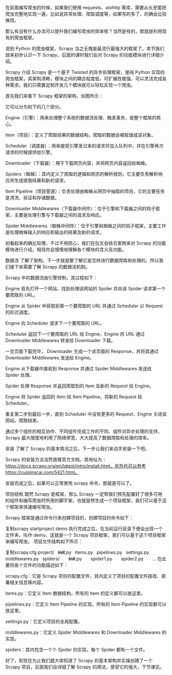 在前面编写爬虫的时候，如果我们使用 requests、aiohttp 等库，需要从头至尾把爬虫完整地实现一遍，比如说异常处理、爬取调度等，如果写的多了，的确会比较麻烦。

那么有没有什么办法可以提升我们编写爬虫的效率呢？当然是有的，那就是利用现有的爬虫框架。

说到 Python 的爬虫框架，Scrapy 当之无愧是最流行最强大的框架了。本节我们就来初步认识一下 Scrapy，后面的课时我们会对 Scrapy 的功能模块进行详细介绍。

Scrapy 介绍
Scrapy 是一个基于 Twisted 的异步处理框架，是纯 Python 实现的爬虫框架，其架构清晰，模块之间的耦合程度低，可扩展性极强，可以灵活完成各种需求。我们只需要定制开发几个模块就可以轻松实现一个爬虫。

首先我们来看下 Scrapy 框架的架构，如图所示：



它可以分为如下的几个部分。

Engine（引擎）：用来处理整个系统的数据流处理、触发事务，是整个框架的核心。

Item（项目）：定义了爬取结果的数据结构，爬取的数据会被赋值成该对象。

Scheduler（调度器）：用来接受引擎发过来的请求并加入队列中，并在引擎再次请求的时候提供给引擎。

Downloader（下载器）：用于下载网页内容，并将网页内容返回给蜘蛛。

Spiders（蜘蛛）：其内定义了爬取的逻辑和网页的解析规则，它主要负责解析响应并生成提取结果和新的请求。

Item Pipeline（项目管道）：负责处理由蜘蛛从网页中抽取的项目，它的主要任务是清洗、验证和存储数据。

Downloader Middlewares（下载器中间件）：位于引擎和下载器之间的钩子框架，主要是处理引擎与下载器之间的请求及响应。

Spider Middlewares（蜘蛛中间件）：位于引擎和蜘蛛之间的钩子框架，主要工作是处理蜘蛛输入的响应和输出的结果及新的请求。

初看起来的确比较懵，不过不用担心，我们在后文会结合案例来对 Scrapy 的功能模块进行介绍，相信你会慢慢地理解各个模块的含义及功能。

数据流
了解了架构，下一步就是要了解它是怎样进行数据爬取和处理的，所以我们接下来需要了解 Scrapy 的数据流机制。

Scrapy 中的数据流由引擎控制，其过程如下：

Engine 首先打开一个网站，找到处理该网站的 Spider 并向该 Spider 请求第一个要爬取的 URL。

Engine 从 Spider 中获取到第一个要爬取的 URL 并通过 Scheduler 以 Request 的形式调度。

Engine 向 Scheduler 请求下一个要爬取的 URL。

Scheduler 返回下一个要爬取的 URL 给 Engine，Engine 将 URL 通过 Downloader Middlewares 转发给 Downloader 下载。

一旦页面下载完毕， Downloader 生成一个该页面的 Response，并将其通过 Downloader Middlewares 发送给 Engine。

Engine 从下载器中接收到 Response 并通过 Spider Middlewares 发送给 Spider 处理。

Spider 处理 Response 并返回爬取到的 Item 及新的 Request 给 Engine。

Engine 将 Spider 返回的 Item 给 Item Pipeline，将新的 Request 给 Scheduler。

重复第二步到最后一步，直到 Scheduler 中没有更多的 Request，Engine 关闭该网站，爬取结束。

通过多个组件的相互协作、不同组件完成工作的不同、组件对异步处理的支持，Scrapy 最大限度地利用了网络带宽，大大提高了数据爬取和处理的效率。

安装
了解了 Scrapy 的基本情况之后，下一步让我们来动手安装一下吧。

Scrapy 的安装方法当然首推官方文档，其地址为：https://docs.scrapy.org/en/latest/intro/install.html，另外也可以参考 https://cuiqingcai.com/5421.html。

安装完成之后，如果可以正常使用 scrapy 命令，那就是可以了。

项目结构
既然 Scrapy 是框架，那么 Scrapy 一定帮我们预先配置好了很多可用的组件和编写爬虫时所用的脚手架，也就是预生成一个项目框架，我们可以基于这个框架来快速编写爬虫。

Scrapy 框架是通过命令行来创建项目的，创建项目的命令如下：

复制scrapy startproject demo
执行完成之后，在当前运行目录下便会出现一个文件夹，叫作 demo，这就是一个 Scrapy 项目框架，我们可以基于这个项目框架来编写爬虫。
项目文件结构如下所示：

复制scrapy.cfg
project/
    __init__.py
    items.py
    pipelines.py
    settings.py
    middlewares.py
    spiders/
        __init__.py
        spider1.py
        spider2.py
        ...
在此要将各个文件的功能描述如下：

scrapy.cfg：它是 Scrapy 项目的配置文件，其内定义了项目的配置文件路径、部署相关信息等内容。

items.py：它定义 Item 数据结构，所有的 Item 的定义都可以放这里。

pipelines.py：它定义 Item Pipeline 的实现，所有的 Item Pipeline 的实现都可以放这里。

settings.py：它定义项目的全局配置。

middlewares.py：它定义 Spider Middlewares 和 Downloader Middlewares 的实现。

spiders：其内包含一个个 Spider 的实现，每个 Spider 都有一个文件。

好了，到现在为止我们就大体知道了 Scrapy 的基本架构并实操创建了一个 Scrapy 项目，后面我们会详细了解 Scrapy 的用法，感受它的强大，下节课见。
